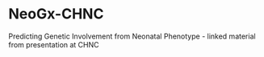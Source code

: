 # NeoGx-CHNC
Predicting Genetic Involvement from Neonatal Phenotype - linked material from presentation at CHNC
